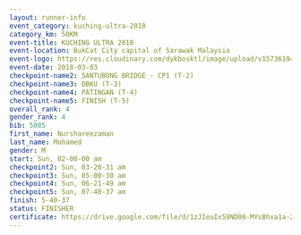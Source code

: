```yaml
--- 
layout: runner-info 
event_category: kuching-ultra-2018 
category_km: 50KM 
event-title: KUCHING ULTRA 2018 
event-location: BukCat City capital of Sarawak Malaysia 
event-logo: https://res.cloudinary.com/dykbosktl/image/upload/v1573619473/Logo/kuching-ultra-2018-logo_tlpvm5.png 
event-date: 2018-03-03 
checkpoint-name2: SANTUBONG BRIDGE - CP1 (T-2) 
checkpoint-name3: DBKU (T-3) 
checkpoint-name4: PATINGAN (T-4) 
checkpoint-name5: FINISH (T-5) 
overall_rank: 4
gender_rank: 4
bib: 5085
first_name: Nurshareezaman
last_name: Mohamed
gender: M
start: Sun, 02-00-00 am
checkpoint2: Sun, 03-20-31 am
checkpoint3: Sun, 05-00-30 am
checkpoint4: Sun, 06-21-49 am
checkpoint5: Sun, 07-40-37 am
finish: 5-40-37
status: FINISHER
certificate: https://drive.google.com/file/d/1zJIeuIx59ND00-MYsBhxa1a-2Rf7lqRI/view?usp=sharing","CERTIFICATE")
--- 
```

